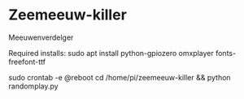 # Zeemeeuw-killer

Meeuwenverdelger

Required installs:
sudo apt install python-gpiozero omxplayer fonts-freefont-ttf

sudo crontab -e
@reboot cd /home/pi/zeemeeuw-killer && python randomplay.py
